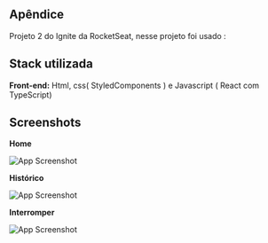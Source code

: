 

## Apêndice

Projeto 2 do Ignite da RocketSeat, nesse projeto foi usado  : 


## Stack utilizada

**Front-end:** Html, css( StyledComponents ) e Javascript ( React com TypeScript)



## Screenshots

**Home**

![App Screenshot](https://i.postimg.cc/65tpPN7Z/image.png)


**Histórico** 

![App Screenshot](https://i.postimg.cc/RFMLZZXB/image.png)


**Interromper**

![App Screenshot](https://i.postimg.cc/2ygWhkF3/image.png)
